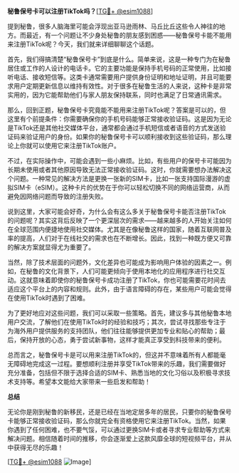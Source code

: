 **秘鲁保号卡可以注册TikTok吗？**[[TG💪+ @esim1088](https://t.me/s/esim1088)]

提到秘鲁，很多人脑海里可能会浮现出亚马逊雨林、马丘比丘这些令人神往的地方。而最近，有一个问题让不少身处秘鲁的朋友感到困惑——秘鲁保号卡能不能用来注册TikTok呢？今天，我们就来详细聊聊这个话题。

首先，我们得搞清楚“秘鲁保号卡”到底是什么。简单来说，这是一种专门为在秘鲁居住或工作的人设计的电话卡。它的主要功能是保持手机号码的正常使用，比如接听电话、接收短信等。这类卡通常需要用户提供身份证明和地址证明，并且可能要求用户定期更新信息以维持有效性。对于很多在秘鲁生活的人来说，这种卡是非常实用的，因为它能帮助他们与家人朋友保持联系，同时也满足了日常通讯需求。

那么，回到正题，秘鲁保号卡究竟能不能用来注册TikTok呢？答案是可以的，但这里有个前提条件：你需要确保你的手机号码能够正常接收验证码。这是因为无论是TikTok还是其他社交媒体平台，通常都会通过手机短信或者语音的方式发送验证码来验证用户的身份。如果你的秘鲁保号卡可以顺利接收到这些验证码，那么理论上你就可以使用它来注册TikTok账户。

不过，在实际操作中，可能会遇到一些小麻烦。比如，有些用户的保号卡可能因为长期未使用或者其他原因导致无法正常接收验证码。这时，你就需要想办法解决这个问题。一种常见的解决方法是更换一张新的SIM卡，比如一张支持国际漫游的虚拟SIM卡（eSIM）。这种卡片的优势在于你可以轻松切换不同的网络运营商，从而避免因网络问题而导致的注册失败。

说到这里，大家可能会好奇，为什么会有这么多关于秘鲁保号卡能否注册TikTok的问题呢？其实这背后反映了一个更深层次的需求——越来越多的人开始关注如何在全球范围内便捷地使用社交媒体。尤其是在像秘鲁这样的国家，随着互联网普及率的提高，人们对于在线社交的需求也在不断增长。因此，找到一种既方便又可靠的解决方案就显得尤为重要了。

当然，除了技术层面的问题外，文化差异也可能成为影响用户体验的因素之一。例如，在秘鲁的文化背景下，人们可能更倾向于使用本地化的应用程序进行社交互动。这就意味着即使你的秘鲁保号卡成功注册了TikTok，你也可能需要花时间去适应这个平台上的内容和规则。此外，由于语言障碍的存在，某些用户可能会觉得在使用TikTok时遇到了困难。

为了更好地应对这些问题，我们可以采取一些策略。首先，建议多与其他秘鲁本地用户交流，了解他们在使用TikTok时的经验和技巧；其次，尝试寻找那些专注于为海外用户提供服务的支持团队，他们往往能够提供更加专业和贴心的帮助；最后，保持开放的心态，勇于尝试新事物，这样才能真正享受到科技带来的便利。

总而言之，秘鲁保号卡是可以用来注册TikTok的，但这并不意味着所有人都能毫无障碍地完成这一过程。要想顺利注册并享受TikTok带来的乐趣，我们需要做好充分准备，包括但不限于选择合适的SIM卡、熟悉当地的文化习俗以及积极寻求技术支持等。希望本文能给大家带来一些启发和帮助！

**总结**

无论你是刚到秘鲁的新移民，还是已经在当地定居多年的居民，只要你的秘鲁保号卡能够正常接收验证码，那么你就完全有资格使用它来注册TikTok。当然，如果你遇到了任何困难，也不要气馁，可以通过更换SIM卡或者寻求专业帮助等方式来解决问题。相信随着时间的推移，你会逐渐爱上这款风靡全球的短视频平台，并从中获得无尽的乐趣！

[[TG💪+ @esim1088](https://t.me/s/esim1088) ![Image](https://i.postimg.cc/4NQfJmqS/Snipaste-2025-05-13-00-14-12.png)]